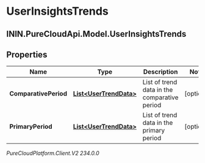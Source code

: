 # UserInsightsTrends

## ININ.PureCloudApi.Model.UserInsightsTrends

## Properties

|Name | Type | Description | Notes|
|------------ | ------------- | ------------- | -------------|
| **ComparativePeriod** | [**List&lt;UserTrendData&gt;**](UserTrendData) | List of trend data in the comparative period | [optional] |
| **PrimaryPeriod** | [**List&lt;UserTrendData&gt;**](UserTrendData) | List of trend data in the primary period | [optional] |



_PureCloudPlatform.Client.V2 234.0.0_
